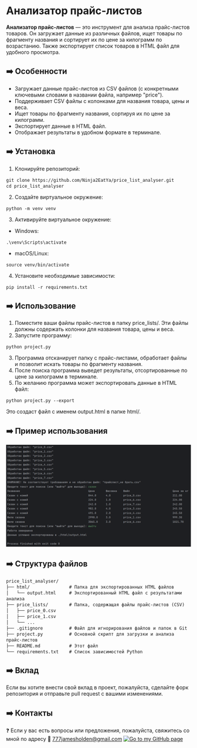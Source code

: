 # Анализатор прайс-листов

**Анализатор прайс-листов** — это инструмент для анализа прайс-листов товаров. Он загружает данные из различных файлов, ищет товары по фрагменту названия и сортирует их по цене за килограмм по возрастанию. Также экспортирует список товаров в HTML файл для удобного просмотра.

## ➡️ Особенности

- Загружает данные прайс-листов из CSV файлов (с конкретными ключевыми словами в названии файла, например "price").
- Поддерживает CSV файлы с колонками для названия товара, цены и веса.
- Ищет товары по фрагменту названия, сортируя их по цене за килограмм.
- Экспортирует данные в HTML файл.
- Отображает результаты в удобном формате в терминале.

## ➡️ Установка
1. Клонируйте репозиторий:
```commandline
git clone https://github.com/Ninja2EatYa/price_list_analyser.git
cd price_list_analyser
```
2. Создайте виртуальное окружение:
```commandline
python -m venv venv
```
3. Активируйте виртуальное окружение:
- Windows:
```commandline
.\venv\Scripts\activate
```
- macOS/Linux:
```commandline
source venv/bin/activate
```
4. Установите необходимые зависимости:
```commandline
pip install -r requirements.txt
```
## ➡️ Использование
1. Поместите ваши файлы прайс-листов в папку price_lists/. Эти файлы должны содержать колонки для названия товара, цены и веса.
2. Запустите программу:
```commandline
python project.py
```
3. Программа отсканирует папку с прайс-листами, обработает файлы и позволит искать товары по фрагменту названия.
4. После поиска программа выведет результаты, отсортированные по цене за килограмм в терминале.
5. По желанию программа может экспортировать данные в HTML файл:
```commandline
python project.py --export
```
Это создаст файл с именем output.html в папке html/.
## ➡️ Пример использования
![img.png](img.png)

## ➡️ Структура файлов
```commandline
price_list_analyser/
├── html/               # Папка для экспортированных HTML файлов
│   └── output.html     # Экспортированный HTML файл с результатами анализа
├── price_lists/        # Папка, содержащая файлы прайс-листов (CSV)
│   ├── price_0.csv
│   ├── price_1.csv
│   └── ...
├── .gitignore          # Файл для игнорирования файлов и папок в Git
├── project.py          # Основной скрипт для загрузки и анализа прайс-листов
├── README.md           # Этот файл
└── requirements.txt    # Список зависимостей Python
```
## ➡️ Вклад
Если вы хотите внести свой вклад в проект, пожалуйста, сделайте форк репозитория и отправьте pull request с вашими изменениями.
## ➡️ Контакты
❓ Если у вас есть вопросы или предложения, пожалуйста, свяжитесь со мной по адресу 💌 [777jamesholden@gmail.com]()
[![Go to my GitHub page](https://img.shields.io/badge/Go_to_my_GitHub_page-grey?style=flat&logo=github&labelColor=yellow&color=grey&link=https%3A%2F%2Fgithub.com%2FNinja2EatYa%2F
)](https://github.com/Ninja2EatYa)